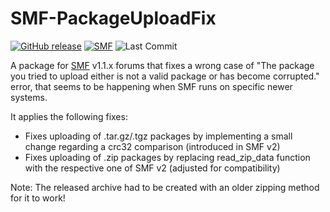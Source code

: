 # SMF-PackageUploadFix

[![GitHub release](https://img.shields.io/github/release/Ezerous/SMF-PackageUploadFix.svg)](https://github.com/Ezerous/SMF-PackageUploadFix/releases)
[![SMF](https://img.shields.io/badge/SMF-1.1.x-blue.svg?style==flat)](https://simplemachines.org)
![Last Commit](https://img.shields.io/github/last-commit/Ezerous/SMF-PackageUploadFix/develop.svg?style=flat)

A package for [SMF](https://www.simplemachines.org/) v1.1.x forums that fixes a wrong case of "The package you tried to upload either is not a valid package or has become corrupted." error, that seems to be happening when SMF runs on specific newer systems.

It applies the following fixes:

- Fixes uploading of .tar.gz/.tgz packages by implementing a small change regarding a crc32 comparison (introduced in SMF v2)
- Fixes uploading of .zip packages by replacing read_zip_data function with the respective one of SMF v2 (adjusted for compatibility)

Note: The released archive had to be created with an older zipping method for it to work!
